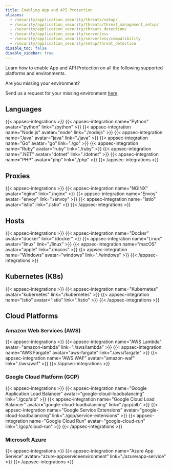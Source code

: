 ```yaml
---
title: Enabling App and API Protection
aliases:
  - /security/application_security/threats/setup/
  - /security/application_security/threats/threat_management_setup/
  - /security/application_security/threats_detection/
  - /security/application_security/serverless
  - /security/application_security/serverless/compatibility
  - /security/application_security/setup/threat_detection
disable_toc: false
disable_sidebar: true
---
```


Learn how to enable App and API Protection on all the following supported platforms and environments.

<div class="alert alert-info">
  <p class="fs-bold m-0">Are you missing your environment?</p>
  <span>Send us a request for your missing environment <a href="https://forms.gle/nMGq2Hhe7Z4sCKdy6">here</a>.</span>
</div>

## Languages

{{< appsec-integrations >}}
  {{< appsec-integration name="Python" avatar="python" link="./python" >}}
  {{< appsec-integration name="Node.js" avatar="node" link="./nodejs" >}}
  {{< appsec-integration name="Java" avatar="java" link="./java" >}}
  {{< appsec-integration name="Go" avatar="go" link="./go" >}}
  {{< appsec-integration name="Ruby" avatar="ruby" link="./ruby" >}}
  {{< appsec-integration name=".NET" avatar="dotnet" link="./dotnet" >}}
  {{< appsec-integration name="PHP" avatar="php" link="./php" >}}
{{< /appsec-integrations >}}

## Proxies

{{< appsec-integrations >}}
  {{< appsec-integration name="NGINX" avatar="nginx" link="./nginx" >}}
  {{< appsec-integration name="Envoy" avatar="envoy" link="./envoy" >}}
  {{< appsec-integration name="Istio" avatar="istio" link="./istio" >}}
{{< /appsec-integrations >}}

## Hosts

{{< appsec-integrations >}}
  {{< appsec-integration name="Docker" avatar="docker" link="./docker" >}}
  {{< appsec-integration name="Linux" avatar="linux" link="./linux" >}}
  {{< appsec-integration name="macOS" avatar="apple" link="./macos" >}}
  {{< appsec-integration name="Windows" avatar="windows" link="./windows" >}}
{{< /appsec-integrations >}}

## Kubernetes (K8s)

{{< appsec-integrations >}}
  {{< appsec-integration name="Kubernetes" avatar="kubernetes" link="./kubernetes" >}}
  {{< appsec-integration name="Istio" avatar="istio" link="./istio" >}}
{{< /appsec-integrations >}}

## Cloud Platforms

### Amazon Web Services (AWS)

{{< appsec-integrations >}}
  {{< appsec-integration name="AWS Lambda" avatar="amazon-lambda" link="./aws/lambda" >}}
  {{< appsec-integration name="AWS Fargate" avatar="aws-fargate" link="./aws/fargate" >}}
  {{< appsec-integration name="AWS WAF" avatar="amazon-waf" link="./aws/waf" >}}
{{< /appsec-integrations >}}

### Google Cloud Platform (GCP)

{{< appsec-integrations >}}
  {{< appsec-integration name="Google Application Load Balancer" avatar="google-cloud-loadbalancing" link="./gcp/alb" >}}
  {{< appsec-integration name="Google Cloud Load Balancer" avatar="google-cloud-loadbalancing" link="./gcp/alb" >}}
  {{< appsec-integration name="Google Service Extensions" avatar="google-cloud-loadbalancing" link="./gcp/service-extensions" >}}
  {{< appsec-integration name="Google Cloud Run" avatar="google-cloud-run" link="./gcp/cloud-run" >}}
{{< /appsec-integrations >}}

### Microsoft Azure

{{< appsec-integrations >}}
  {{< appsec-integration name="Azure App Service" avatar="azure-appserviceenvironment" link="./azure/app-service" >}}
{{< /appsec-integrations >}}

